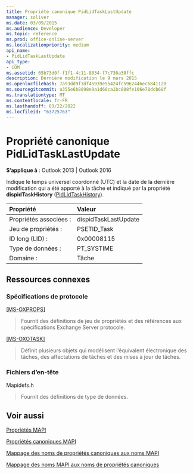 ```yaml
---
title: Propriété canonique PidLidTaskLastUpdate
manager: soliver
ms.date: 03/09/2015
ms.audience: Developer
ms.topic: reference
ms.prod: office-online-server
ms.localizationpriority: medium
api_name:
- PidLidTaskLastUpdate
api_type:
- COM
ms.assetid: 65b73d0f-f1f1-4c11-8834-f7c736a30ffc
description: Dernière modification le 9 mars 2015
ms.openlocfilehash: 7a93dd9f3df45939e55424fc5962446ecb841120
ms.sourcegitcommit: a355e6b8898e9a1d66ca1bc808fe106e78dcb68f
ms.translationtype: MT
ms.contentlocale: fr-FR
ms.lasthandoff: 03/22/2022
ms.locfileid: "63725763"
---
```

# <a name="pidlidtasklastupdate-canonical-property"></a>Propriété canonique PidLidTaskLastUpdate

  
  
**S’applique à** : Outlook 2013 | Outlook 2016 
  
Indique le temps universel coordonné (UTC) et la date de la dernière modification qui a été apporté à la tâche et indiqué par la propriété **dispidTaskHistory** ([PidLidTaskHistory](pidlidtasklastupdate-canonical-property.md)).
  
|Propriété |Valeur |
|:-----|:-----|
|Propriétés associées :  <br/> |dispidTaskLastUpdate  <br/> |
|Jeu de propriétés :  <br/> |PSETID_Task  <br/> |
|ID long (LID) :  <br/> |0x00008115  <br/> |
|Type de données :  <br/> |PT_SYSTIME  <br/> |
|Domaine :  <br/> |Tâche  <br/> |
   
## <a name="related-resources"></a>Ressources connexes

### <a name="protocol-specifications"></a>Spécifications de protocole

[[MS-OXPROPS]](https://msdn.microsoft.com/library/f6ab1613-aefe-447d-a49c-18217230b148%28Office.15%29.aspx)
  
> Fournit des définitions de jeu de propriétés et des références aux spécifications Exchange Server protocole.
    
[[MS-OXOTASK]](https://msdn.microsoft.com/library/55600ec0-6195-4730-8436-59c7931ef27e%28Office.15%29.aspx)
  
> Définit plusieurs objets qui modélisent l’équivalent électronique des tâches, des affectations de tâches et des mises à jour de tâches.
    
### <a name="header-files"></a>Fichiers d’en-tête

Mapidefs.h
  
> Fournit des définitions de type de données.
    
## <a name="see-also"></a>Voir aussi



[Propriétés MAPI](mapi-properties.md)
  
[Propriétés canoniques MAPI](mapi-canonical-properties.md)
  
[Mappage des noms de propriétés canoniques aux noms MAPI](mapping-canonical-property-names-to-mapi-names.md)
  
[Mappage des noms MAPI aux noms de propriétés canoniques](mapping-mapi-names-to-canonical-property-names.md)

